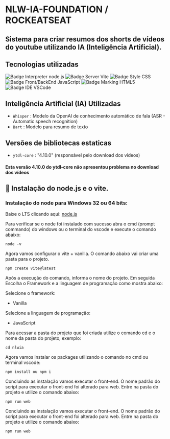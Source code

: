 # NLW-IA-FOUNDATION / ROCKEATSEAT

<h2>Sistema para criar resumos dos shorts de vídeos do youtube utilizando IA (Inteligência Artificial).</h2>

## Tecnologias utilizadas

![Badge Interpreter node.js](https://img.shields.io/badge/Interpreter-NODE.JS-brightgreen)
![Badge Server Vite](https://img.shields.io/badge/Server-Vite-purple)
![Badge Style CSS](https://img.shields.io/badge/Style-CSS-blue)
![Badge Front/BackEnd JavaScript](https://shields.io/badge/Front/BackEnd-JavaScript-yellow)
![Badge Marking HTML5](https://img.shields.io/badge/Marking-HTML5-orange)
![Badge IDE VSCode](https://img.shields.io/badge/IDE-VSCode-blue)

## Inteligência Artificial (IA) Utilizadas

- `Whisper` : Modelo da OpenAI de conhecimento automático de fala (ASR - Automatic speech recognition)
- `Bart` : Modelo para resumo de texto

## Versões de bibliotecas estaticas

- `ytdl-core` : "4.10.0" (responsável pelo download dos vídeos)

<h4>Esta versão 4.10.0 do ytdl-core não apresentou problema no download dos vídeos</h4>

## :hammer: Instalação do node.js e o vite.

<h3>Instalação do node para Windows 32 ou 64 bits:</h3>

Baixe o LTS clicando aqui: [node.js](https://nodejs.org/pt-br/download)

Para verificar se o node foi instalado com sucesso abra o cmd (prompt commando) do windows ou o terminal do vscode e execute o comando abaixo:

```
node -v
```

Agora vamos configurar o vite + vanilla. O comando abaixo vai criar uma pasta para o projeto.

```
npm create vite@latest
```

Após a execução do comando, informa o nome do projeto. Em seguida Escolha o Framework e a linguagem de programação como mostra abaixo:

Selecione o framework:

- Vanilla

Selecione a linguagem de programação:

- JavaScript

Para acessar a pasta do projeto que foi criada utilize o comando cd e o nome da pasta do projeto, exemplo:

```
cd nlwia
```

Agora vamos instalar os packages utilizando o comando no cmd ou terminal vscode:

```
npm install ou npm i
```

Concluindo as instalação vamos executar o front-end. O nome padrão do script para executar o front-end foi alterado para web. Entre na pasta do projeto e utilize o comando abaixo:

```
npm run web
```

Concluindo as instalação vamos executar o front-end. O nome padrão do script para executar o front-end foi alterado para web. Entre na pasta do projeto e utilize o comando abaixo:

```
npm run web
```

